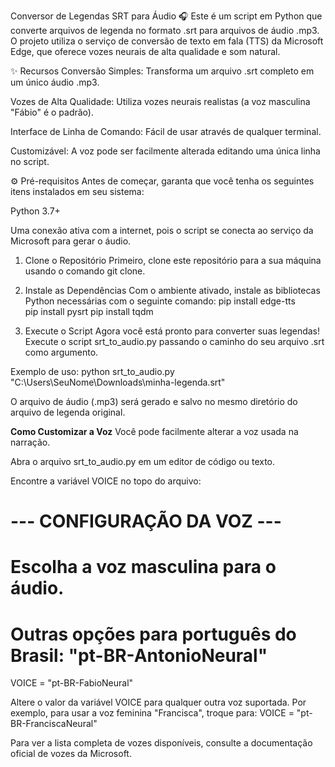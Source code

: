 Conversor de Legendas SRT para Áudio 🎧
Este é um script em Python que converte arquivos de legenda no formato .srt para arquivos de áudio .mp3. O projeto utiliza o serviço de conversão de texto em fala (TTS) da Microsoft Edge, que oferece vozes neurais de alta qualidade e som natural.

✨ Recursos
Conversão Simples: Transforma um arquivo .srt completo em um único áudio .mp3.

Vozes de Alta Qualidade: Utiliza vozes neurais realistas (a voz masculina "Fábio" é o padrão).

Interface de Linha de Comando: Fácil de usar através de qualquer terminal.

Customizável: A voz pode ser facilmente alterada editando uma única linha no script.

⚙️ Pré-requisitos
Antes de começar, garanta que você tenha os seguintes itens instalados em seu sistema:

Python 3.7+

Uma conexão ativa com a internet, pois o script se conecta ao serviço da Microsoft para gerar o áudio.

1. Clone o Repositório
Primeiro, clone este repositório para a sua máquina usando o comando git clone.

2. Instale as Dependências
Com o ambiente ativado, instale as bibliotecas Python necessárias com o seguinte comando:
 pip install edge-tts  
 pip install pysrt
 pip install tqdm

3. Execute o Script
Agora você está pronto para converter suas legendas! Execute o script srt_to_audio.py passando o caminho do seu arquivo .srt como argumento.

Exemplo de uso:
 python srt_to_audio.py "C:\Users\SeuNome\Downloads\minha-legenda.srt"

 O arquivo de áudio (.mp3) será gerado e salvo no mesmo diretório do arquivo de legenda original.
 
**Como Customizar a Voz**
Você pode facilmente alterar a voz usada na narração.

Abra o arquivo srt_to_audio.py em um editor de código ou texto.

Encontre a variável VOICE no topo do arquivo:

# --- CONFIGURAÇÃO DA VOZ ---
# Escolha a voz masculina para o áudio.
# Outras opções para português do Brasil: "pt-BR-AntonioNeural"
VOICE = "pt-BR-FabioNeural"

Altere o valor da variável VOICE para qualquer outra voz suportada. Por exemplo, para usar a voz feminina "Francisca", troque para:
VOICE = "pt-BR-FranciscaNeural"

Para ver a lista completa de vozes disponíveis, consulte a documentação oficial de vozes da Microsoft.
